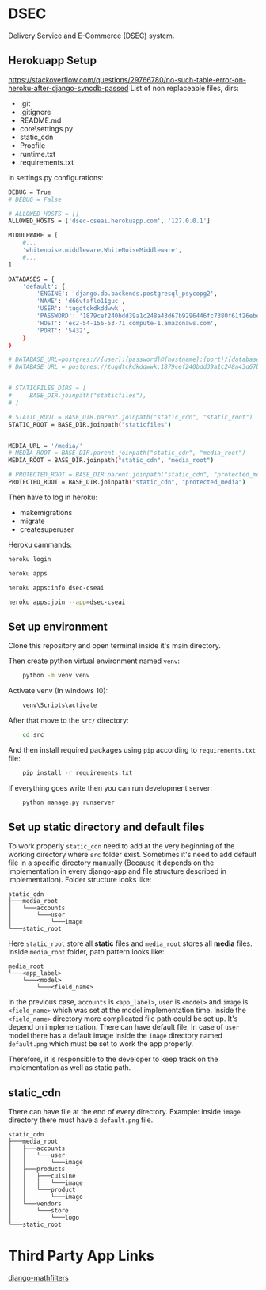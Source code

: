 # DSEC

Delivery Service and E-Commerce (DSEC) system.

## Herokuapp Setup
https://stackoverflow.com/questions/29766780/no-such-table-error-on-heroku-after-django-syncdb-passed
List of non replaceable files, dirs:
-   .git
-   .gitignore
-   README.md
-   core\settings.py
-   static_cdn
-   Procfile
-   runtime.txt
-   requirements.txt


In settings.py configurations:
```bash
DEBUG = True
# DEBUG = False

# ALLOWED_HOSTS = []
ALLOWED_HOSTS = ['dsec-cseai.herokuapp.com', '127.0.0.1']

MIDDLEWARE = [
    #...
    'whitenoise.middleware.WhiteNoiseMiddleware',
    #...
]

DATABASES = {
    'default': {
        'ENGINE': 'django.db.backends.postgresql_psycopg2',
        'NAME': 'd66vfaflo11guc',
        'USER': 'tugdtckdkddwwk',
        'PASSWORD': '1879cef240bdd39a1c248a43d67b9296446fc7380f61f26ebec6b5ee2f561bcc',
        'HOST': 'ec2-54-156-53-71.compute-1.amazonaws.com',
        'PORT': '5432',
    }
}

# DATABASE_URL=postgres://{user}:{password}@{hostname}:{port}/{database-name}
# DATABASE_URL = postgres://tugdtckdkddwwk:1879cef240bdd39a1c248a43d67b9296446fc7380f61f26ebec6b5ee2f561bcc@ec2-54-156-53-71.compute-1.amazonaws.com:5432/d66vfaflo11guc


# STATICFILES_DIRS = [
#     BASE_DIR.joinpath("staticfiles"),
# ]

# STATIC_ROOT = BASE_DIR.parent.joinpath("static_cdn", "static_root")
STATIC_ROOT = BASE_DIR.joinpath("staticfiles")


MEDIA_URL = '/media/'
# MEDIA_ROOT = BASE_DIR.parent.joinpath("static_cdn", "media_root")
MEDIA_ROOT = BASE_DIR.joinpath("static_cdn", "media_root")

# PROTECTED_ROOT = BASE_DIR.parent.joinpath("static_cdn", "protected_media")
PROTECTED_ROOT = BASE_DIR.joinpath("static_cdn", "protected_media")
```

Then have to log in heroku:
-   makemigrations
-   migrate
-   createsuperuser

Heroku cammands:
```bash
heroku login

heroku apps

heroku apps:info dsec-cseai

heroku apps:join --app=dsec-cseai
```

## Set up environment
Clone this repository and open terminal inside it's main directory.

Then create python virtual environment named `venv`:
```bash
    python -m venv venv
```
Activate venv (In windows 10):
```bash
    venv\Scripts\activate
```

After that move to the `src/` directory:
```bash
    cd src
```

And then install required packages using `pip` according to `requirements.txt` file:
```bash
    pip install -r requirements.txt
```

If everything goes write then you can run development server:
```bash
    python manage.py runserver
```

## Set up static directory and default files
To work properly `static_cdn` need to add at the very beginning of the working directory where `src` folder exist.
Sometimes it's need to add default file in a specific directory manually (Because it depends on the implementation in every django-app and file structure described in implementation).
Folder structure looks like:
```
static_cdn
├───media_root
│   └───accounts
│       └───user
│           └───image
└───static_root
```
Here `static_root` store all **static** files and `media_root` stores all **media** files.
Inside `media_root` folder, path pattern looks like:
```
media_root
└───<app_label>
    └───<model>
        └───<field_name>
```
In the previous case, `accounts` is `<app_label>`, `user` is `<model>` and `image` is `<field_name>` which was set at the model implementation time.
Inside the `<field_name>` directory more complicated file path could be set up. It's depend on implementation. There can have default file. In case of `user` model there has a default image inside the `image` directory named `default.png` which must be set to work the app properly.

Therefore, it is responsible to the developer to keep track on the implementation as well as static path.

## static_cdn
There can have file at the end of every directory.
Example: inside `image` directory there must have a `default.png` file.
```
static_cdn
├───media_root
│   ├───accounts
│   │   └───user
│   │       └───image
│   ├───products
│   │   ├───cuisine
│   │   │   └───image
│   │   └───product
│   │       └───image
│   └───vendors
│       └───store
│           └───logo
└───static_root
```

# Third Party App Links
[django-mathfilters](https://pypi.org/project/django-mathfilters/)